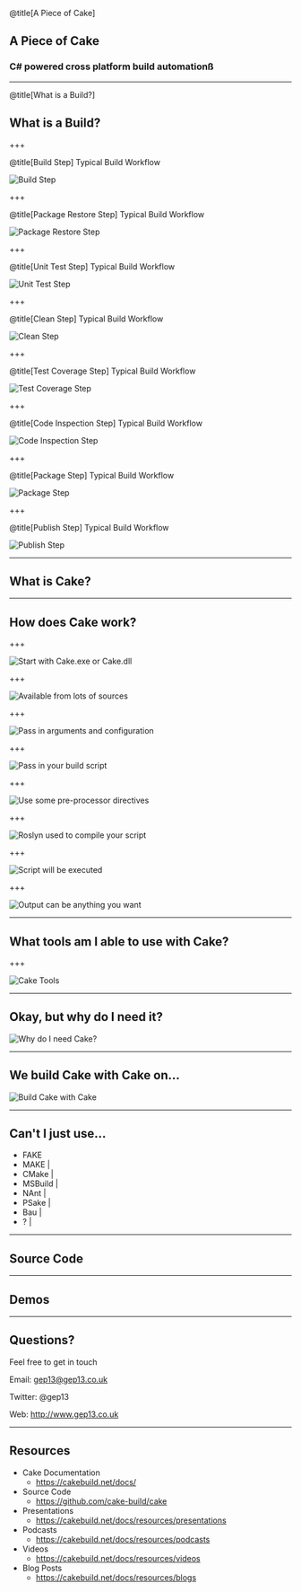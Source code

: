 @title[A Piece of Cake]

## A Piece of Cake
### C# powered cross platform build automationß

---

@title[What is a Build?]
## What is a Build?

+++

@title[Build Step]
Typical Build Workflow

<!-- .slide: data-background-transition="none" -->
![Build Step](assets/images/build-workflow-1.png)

+++

@title[Package Restore Step]
Typical Build Workflow

<!-- .slide: data-background-transition="none" -->
![Package Restore Step](assets/images/build-workflow-2.png)

+++

@title[Unit Test Step]
Typical Build Workflow

<!-- .slide: data-background-transition="none" -->
![Unit Test Step](assets/images/build-workflow-3.png)

+++

@title[Clean Step]
Typical Build Workflow

<!-- .slide: data-background-transition="none" -->
![Clean Step](assets/images/build-workflow-4.png)

+++

@title[Test Coverage Step]
Typical Build Workflow

<!-- .slide: data-background-transition="none" -->
![Test Coverage Step](assets/images/build-workflow-5.png)

+++

@title[Code Inspection Step]
Typical Build Workflow

<!-- .slide: data-background-transition="none" -->
![Code Inspection Step](assets/images/build-workflow-6.png)

+++

@title[Package Step]
Typical Build Workflow

<!-- .slide: data-background-transition="none" -->
![Package Step](assets/images/build-workflow-7.png)

+++

@title[Publish Step]
Typical Build Workflow

<!-- .slide: data-background-transition="none" -->
![Publish Step](assets/images/build-workflow-8.png)

---

## What is Cake?

---

## How does Cake work?

+++

![Start with Cake.exe or Cake.dll](assets/images/how-does-cake-work-1.png)

+++

<!-- .slide: data-background-transition="none" -->
![Available from lots of sources](assets/images/how-does-cake-work-2.png)

+++

<!-- .slide: data-background-transition="none" -->
![Pass in arguments and configuration](assets/images/how-does-cake-work-3.png)

+++

<!-- .slide: data-background-transition="none" -->
![Pass in your build script](assets/images/how-does-cake-work-4.png)

+++

<!-- .slide: data-background-transition="none" -->
![Use some pre-processor directives](assets/images/how-does-cake-work-5.png)

+++

<!-- .slide: data-background-transition="none" -->
![Roslyn used to compile your script](assets/images/how-does-cake-work-6.png)

+++

<!-- .slide: data-background-transition="none" -->
![Script will be executed](assets/images/how-does-cake-work-7.png)

+++

<!-- .slide: data-background-transition="none" -->
![Output can be anything you want](assets/images/how-does-cake-work-8.png)

---

## What tools am I able to use with Cake?

+++

![Cake Tools](assets/images/tools-you-can-use-with-cake.png)

---

## Okay, but why do I need it?

![Why do I need Cake?](assets/images/but-why-do-i-need-it.png)

---

## We build Cake with Cake on...

![Build Cake with Cake](assets/images/build-cake-with-cake.png)

---

## Can't I just use...

- FAKE
- MAKE |
- CMake |
- MSBuild |
- NAnt |
- PSake |
- Bau |
- ? |

---

## Source Code

---

## Demos

---

## Questions?

Feel free to get in touch

Email: gep13@gep13.co.uk

Twitter: @gep13

Web: http://www.gep13.co.uk

---

## Resources

* Cake Documentation
  * https://cakebuild.net/docs/
* Source Code
  * https://github.com/cake-build/cake
* Presentations
  * https://cakebuild.net/docs/resources/presentations
* Podcasts
  * https://cakebuild.net/docs/resources/podcasts
* Videos
  * https://cakebuild.net/docs/resources/videos
* Blog Posts
  * https://cakebuild.net/docs/resources/blogs